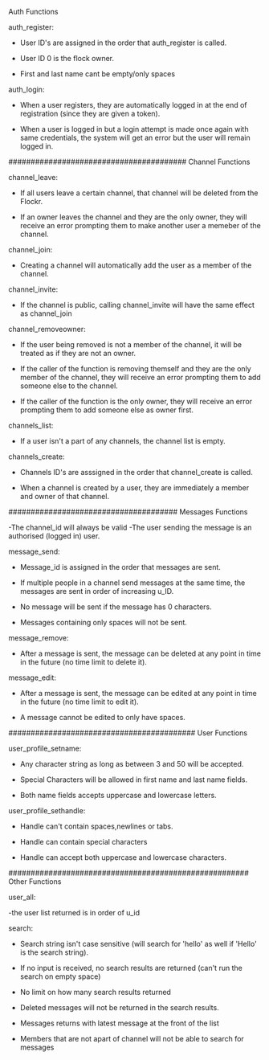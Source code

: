 Auth Functions

auth_register:
- User ID's are assigned in the order that auth_register is called.

- User ID 0 is the flock owner.

- First and last name cant be empty/only spaces

auth_login:
- When a user registers, they are automatically logged in at the end of registration (since they are given a token).

- When a user is logged in but a login attempt is made once again with same credentials, the system will get an error but the user will remain logged in.

########################################
Channel Functions

channel_leave:
- If all users leave a certain channel, that channel will be deleted from the Flockr.

- If an owner leaves the channel and they are the only owner, they will receive an error prompting them to make another user a memeber of the channel.


channel_join:
- Creating a channel will automatically add the user as a member of the channel.

channel_invite:
- If the channel is public, calling channel_invite will have the same effect as channel_join

channel_removeowner:
- If the user being removed is not a member of the channel, it will be treated as if they are not an owner.

- If the caller of the function is removing themself and they are the only member of the channel, they will receive an error prompting them to add someone else to the channel.

- If the caller of the function is the only owner, they will receive an error prompting them to add someone else as owner first. 

channels_list:
- If a user isn't a part of any channels, the channel list is empty.

channels_create:

- Channels ID's are asssigned in the order that channel_create is called. 

- When a channel is created by a user, they are immediately a member and owner of that channel.

######################################
Messages Functions

-The channel_id will always be valid
-The user sending the message is an authorised (logged in) user.

message_send:
- Message_id is assigned in the order that messages are sent.

- If multiple people in a channel send messages at the same time, the messages are sent in order of increasing u_ID.

- No message will be sent if the message has 0 characters. 

- Messages containing only spaces will not be sent. 

message_remove:
- After a message is sent, the message can be deleted at any point in time in the future (no time limit to delete it).

message_edit:
- After a message is sent, the message can be edited at any point in time in the future (no time limit to edit it).

- A message cannot be edited to only have spaces.

##########################################
User Functions

user_profile_setname:

- Any character string as long as between 3 and 50 will be accepted.

- Special Characters will be allowed in first name and last name fields.

- Both name fields accepts uppercase and lowercase letters.

user_profile_sethandle:
- Handle can't contain spaces,newlines or tabs.

- Handle can contain special characters

- Handle can accept both uppercase and lowercase characters.



######################################################
Other Functions

user_all: 

-the user list returned is in order of u_id

search:
- Search string isn't case sensitive (will search for 'hello' as well if 'Hello' is the search string).

- If no input is received, no search results are returned (can't run the search on empty space)

- No limit on how many search results returned

- Deleted messages will not be returned in the search results.

- Messages returns with latest message at the front of the list

- Members that are not apart of channel will not be able to search for messages
